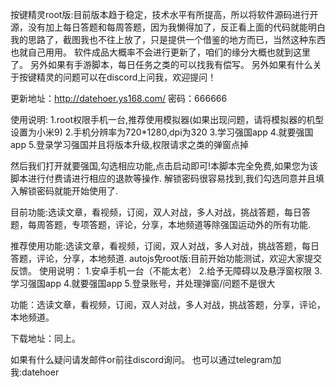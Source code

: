 按键精灵root版:目前版本趋于稳定，技术水平有所提高，所以将软件源码进行开源，没有加上每日答题和每周答题，因为我懒得加了，反正看上面的代码就能明白我的思路了，截图我也不往上放了，只是提供一个借鉴的地方而已，当然这种东西也就自己用用。
软件成品大概率不会进行更新了，咱们的缘分大概也就到这里了。
另外如果有手游脚本，每日任务之类的可以找我有偿写。
另外如果有什么关于按键精灵的问题可以在discord上问我，欢迎提问！




更新地址：http://datehoer.ys168.com/   密码：666666

使用说明:
1.root权限手机一台,推荐使用模拟器(如果出现问题，请将模拟器的机型设置为小米9)
2.手机分辨率为720*1280,dpi为320
3.学习强国app
4.就要强国app
5.登录学习强国并且将版本升级,权限请求之类的弹窗点掉


然后我们打开就要强国,勾选相应功能,点击启动即可!本脚本完全免费,如果您为该脚本进行付费请进行相应的退款等操作.
解锁密码很容易找到,我们勾选同意并且填入解锁密码就能开始使用了.

目前功能:选读文章，看视频，订阅，双人对战，多人对战，挑战答题，每日答题，每周答题，专项答题，评论，分享，本地频道等除强国运动外的所有功能.

推荐使用功能:选读文章，看视频，订阅，双人对战，多人对战，挑战答题，每日答题，评论，分享，本地频道.
autojs免root版:目前开始功能测试，欢迎大家提交反馈。
使用说明：
1.安卓手机一台（不能太老）
2.给予无障碍以及悬浮窗权限
3.学习强国app
4.就要强国app
5.登录账号，并处理弹窗/问题不是很大

功能：选读文章，看视频，订阅，双人对战，多人对战，挑战答题，分享，评论，本地频道。

下载地址：同上。

如果有什么疑问请发邮件or前往discord询问。
也可以通过telegram加我:datehoer
